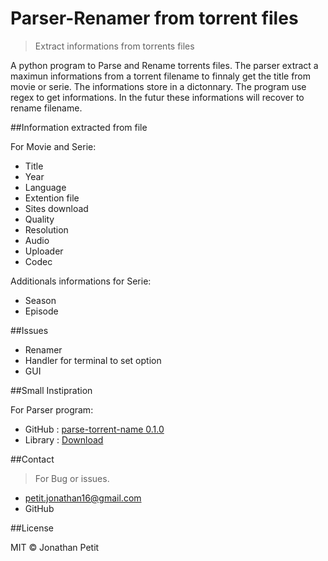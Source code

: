# Parser-Renamer from torrent files
> Extract informations from torrents files

A python program to Parse and Rename torrents files. The parser extract a maximun informations from a torrent filename to finnaly get the title from movie or serie. The informations store in a dictonnary. The program use regex to get informations. In the futur these informations will recover to rename filename.

##Information extracted from file

For Movie and Serie:
* Title
* Year
* Language
* Extention file
* Sites download
* Quality
* Resolution
* Audio
* Uploader
* Codec

Additionals informations for Serie:
* Season
* Episode

##Issues

* Renamer
* Handler for terminal to set option
* GUI

##Small Instipration

For Parser program:
* GitHub : [parse-torrent-name 0.1.0](https://github.com/divijbindlish/parse-torrent-name)
* Library : [Download](https://pypi.python.org/pypi/parse-torrent-name/)

##Contact

>For Bug or issues.

* petit.jonathan16@gmail.com
* GitHub

##License

MIT © Jonathan Petit
